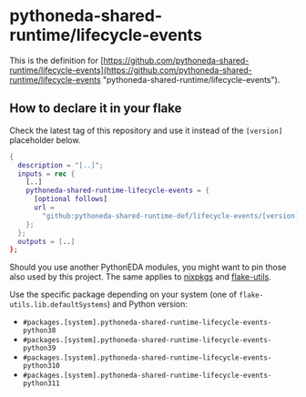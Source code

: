 # pythoneda-shared-runtime/lifecycle-events

This is the definition for [https://github.com/pythoneda-shared-runtime/lifecycle-events](https://github.com/pythoneda-shared-runtime/lifecycle-events "pythoneda-shared-runtime/lifecycle-events").

## How to declare it in your flake

Check the latest tag of this repository and use it instead of the `[version]` placeholder below.

```nix
{
  description = "[..]";
  inputs = rec {
    [..]
    pythoneda-shared-runtime-lifecycle-events = {
      [optional follows]
      url =
        "github:pythoneda-shared-runtime-def/lifecycle-events/[version]";
    };
  };
  outputs = [..]
};
```

Should you use another PythonEDA modules, you might want to pin those also used by this project. The same applies to [nixpkgs](https://github.com/nixos/nixpkgs "nixpkgs") and [flake-utils](https://github.com/numtide/flake-utils "flake-utils").

Use the specific package depending on your system (one of `flake-utils.lib.defaultSystems`) and Python version:

- `#packages.[system].pythoneda-shared-runtime-lifecycle-events-python38` 
- `#packages.[system].pythoneda-shared-runtime-lifecycle-events-python39` 
- `#packages.[system].pythoneda-shared-runtime-lifecycle-events-python310` 
- `#packages.[system].pythoneda-shared-runtime-lifecycle-events-python311` 
